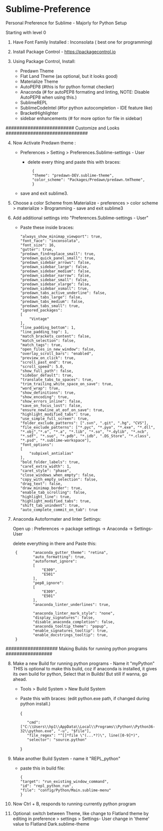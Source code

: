 # Sublime-Preference
Personal Preference for Sublime - Majorly for Python Setup


Starting with level 0


1. Have Font Family Installed : Inconsolata  ( best one for programming)

2. Install Package Control - https://packagecontrol.io
3. Using Package Control, Install:

    -   Predawn Theme
    -   Flat Land Theme (as optional, but it looks good)
    -   Materialize Theme
    -   AutoPEP8  (#this is for python format checker)
    -   Anaconda    (# for autoPEP8 formating and linting, NOTE: Disable AutoPEP8 when using this.)
    -   SublimeREPL
    -   SublimeCodeIntel  (#for python autocompletion - IDE feature like)
    -   BracketHighlighter
    -   sidebar enhancements  (# for more option for file in sidebar)


#########################  Customize and Looks ##############################

4. Now Activate Predawn theme :

    -  Preferences > Setting > Preferences.Sublime-settings - User
        - delete every thing and paste this with braces:
                
                {
                "theme": "predawn-DEV.sublime-theme",
                "color_scheme": "Packages/Predawn/predawn.tmTheme", 
                }
            
    - save and exit sublime3.

5.  Choose a color Scheme from Materialize
        - preferences > color scheme > materialize > Brogramming
        - save and exit sublime3

6.  Add additional settings into "Preferences.Sublime-settings - User"

    - Paste these inside braces:
    
          "always_show_minimap_viewport": true,
          "font_face": "inconsolata",
          "font_size": 16,
          "gutter": true,
          "predawn_findreplace_small": true,
          "predawn_quick_panel_small": true,
          "predawn_sidebar_arrows": false,
          "predawn_sidebar_large": false,
          "predawn_sidebar_medium": false,
          "predawn_sidebar_narrow": false,
          "predawn_sidebar_small": false,
          "predawn_sidebar_xlarge": false,
          "predawn_sidebar_xsmall": true,
          "predawn_tabs_active_underline": false,
          "predawn_tabs_large": false,
          "predawn_tabs_medium": false,
          "predawn_tabs_small": true,
          "ignored_packages":
          [
              "Vintage"
          ],
          "line_padding_bottom": 1,
          "line_padding_top": 1,
          "match_brackets_content": false,
          "match_selection": false,
          "match_tags": true,
          "open_files_in_new_window": false,
          "overlay_scroll_bars": "enabled",
          "preview_on_click": true,
          "scroll_past_end": true,
          "scroll_speed": 5.0,
          "show_full_path": false,
          "sidebar_default": true,
          "translate_tabs_to_spaces": true,
          "trim_trailing_white_space_on_save": true,
          "word_wrap": true,
          "show_definitions": true,
          "show_encoding": true,
          "show_errors_inline": false,
          "save_on_focus_lost": false,
          "ensure_newline_at_eof_on_save": true,
          "highlight_modified_tabs": true,
          "use_simple_full_screen": true,
          "folder_exclude_patterns": [".svn", ".git", ".hg", "CVS"],
          "file_exclude_patterns": ["*.pyc", "*.pyo", "*.exe", "*.dll", "*.obj","*.o", "*.a", "*.lib", "*.so", "*.dylib", "*.ncb", "*.sdf", "*.suo", "*.pdb", "*.idb", ".DS_Store", "*.class", "*.psd", "*.sublime-workspace"],
          "font_options":
          [
              "subpixel_antialias"
          ],
          "bold_folder_labels": true,
          "caret_extra_width": 1,
          "caret_style": "phase",
          "close_windows_when_empty": false,
          "copy_with_empty_selection": false,
          "drag_text": false,
          "draw_minimap_border": true,
          "enable_tab_scrolling": false,
          "highlight_line": true,
          "highlight_modified_tabs": true,
          "shift_tab_unindent": true,
          "auto_complete_commit_on_tab": true
    

7. Anaconda Autoformater and linter Settings:

    Open up : Preferences -> package settings -> Anaconda -> Settings-User

    delete everything in there and Paste this:

        {       "anaconda_gutter_theme": "retina",
                "auto_formatting": true,
                "autoformat_ignore":
                [
                    "E309",
                    "E501"
                ],
                "pep8_ignore":
                [
                    "E309",
                    "E501"
                ],
                "anaconda_linter_underlines": true,

                "anaconda_linter_mark_style": "none",
                "display_signatures": false,
                "disable_anaconda_completion": false,
                "anaconda_tooltip_theme": "popup",
                "enable_signatures_tooltip": true,
                "enable_docstrings_tooltip": true,
        }



###################  Making Builds for running python programs  #################

8.  Make a new Build for running python programs  - Name it "myPython"     
    THIS is optional to make this build, coz if anaconda is installed, it gives its own build for python, Select that in Builds!
    But still if wanna, go ahead.

    -  Tools > Build System > New Build System
    -  Paste this with braces: (edit python.exe path, if changed during python install.)
    
        {

              "cmd": ["C:\\Users\\hp1\\AppData\\Local\\Programs\\Python\\Python36-32\\python.exe", "-u", "$file"],
              "file_regex": "^[]*file \"(...*?)\", line([0-9]*)",
              "selector": "source.python"

       }

9. Make another Build System - name it "REPL_python"

    - paste this in build file:

          {    
          "target": "run_existing_window_command",
          "id": "repl_python_run",
          "file": "config/Python/Main.sublime-menu"
          }

9. Now Ctrl + B, responds to running currently python program

10. Optional: switch between Theme, like change to Flatland theme by editing in preference > settings > Settings- User
    change in 'theme' value to Flatland Dark.sublime-theme

